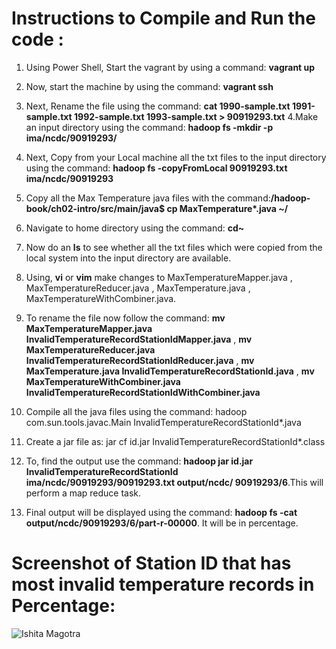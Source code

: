 # Instructions to Compile and Run the code :

1. Using Power Shell, Start the vagrant by using a command: **vagrant up**
2. Now, start the machine by using the command: **vagrant ssh**
3. Next, Rename the file using the command: **cat 1990-sample.txt 1991-sample.txt 1992-sample.txt 1993-sample.txt > 90919293.txt**
4.Make an input directory using the command: **hadoop fs -mkdir -p ima/ncdc/90919293/**
5. Next, Copy from your Local machine all the txt files to the input directory using the command: **hadoop fs -copyFromLocal 90919293.txt ima/ncdc/90919293**
6. Copy all the Max Temperature java files with the command:**/hadoop-book/ch02-intro/src/main/java$ cp MaxTemperature*.java ~/**
7. Navigate to home directory using the command: **cd~**
8. Now do an **ls** to see whether all the txt files which were copied from the local system into the input directory are available. 
9. Using, **vi** or **vim** make changes to MaxTemperatureMapper.java , MaxTemperatureReducer.java , MaxTemperature.java , MaxTemperatureWithCombiner.java.
10. To rename the file now follow the command: **mv MaxTemperatureMapper.java InvalidTemperatureRecordStationIdMapper.java** ,
                                               **mv MaxTemperatureReducer.java InvalidTemperatureRecordStationIdReducer.java** ,
                                               **mv MaxTemperature.java InvalidTemperatureRecordStationId.java** ,
                                               **mv MaxTemperatureWithCombiner.java InvalidTemperatureRecordStationIdWithCombiner.java**
                                               
                                               
11. Compile all the java files using the command: hadoop com.sun.tools.javac.Main InvalidTemperatureRecordStationId*.java
12. Create a jar file as: jar cf id.jar InvalidTemperatureRecordStationId*.class
13. To, find the output use the command: **hadoop jar id.jar InvalidTemperatureRecordStationId ima/ncdc/90919293/90919293.txt output/ncdc/
90919293/6**.This will perform a map reduce task. 
14. Final output will be displayed using the command: **hadoop fs -cat output/ncdc/90919293/6/part-r-00000**. It will be in percentage.
                                                     
 
# Screenshot of Station ID that has most invalid temperature records in Percentage: 
![Ishita Magotra](https://github.com/illinoistech-itm/imagotra/blob/master/ITMD-521/Week-05/item-three/Percentage%20output.JPG)

